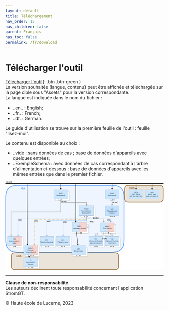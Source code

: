 ```yaml
---
layout: default
title: Téléchargement
nav_order: 15
has_children: false
parent: Français
has_toc: false
permalink: /fr/download
---
```


# Télécharger l'outil

[Télécharger l'outil](https://github.com/hslu-ige-laes/StromGTPublic/releases/latest){: .btn .btn-green }<br> 
La version souhaitée (langue, contenu) peut être affichée et téléchargée sur la page cible sous "Assets" pour la version correspondante.<br> 
La langue est indiquée dans le nom du fichier :<br> 
- ..en.. : English;<br> 
- ..fr.. : French;<br> 
- ..dt. : German.<br>

Le guide d'utilisation se trouve sur la première feuille de l'outil : feuille "lisez-moi".<br>

Le contenu est disponible au choix :<br> 
- ..vide : sans données de cas ; base de données d'appareils avec quelques entrées;<br> 
- ..ExempleSchema : avec données de cas correspondant à l'arbre d'alimentation ci-dessous ; base de données d'appareils avec les mêmes entrées que dans le premier fichier.<br>

<img src="https://github.com/hslu-ige-laes/StromGTPublic/raw/main/docs/assets/images/SchemaBsp_de_200p_Ausschnitt.png">


<hr>

**Clause de non-responsabilité**<br>
Les auteurs déclinent toute responsabilité concernant l'application StromGT.

© Haute école de Lucerne, 2023
